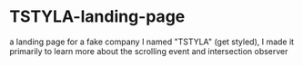 # TSTYLA-landing-page
a landing page for a fake company I named "TSTYLA" (get styled), I made it primarily to learn more about the scrolling event and intersection observer
